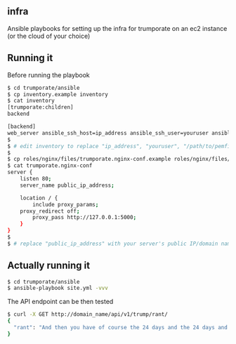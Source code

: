 ## infra

Ansible playbooks for setting up the infra for trumporate on an ec2 instance (or the cloud of your choice)

## Running it

Before running the playbook

```bash
$ cd trumporate/ansible
$ cp inventory.example inventory
$ cat inventory
[trumporate:children]
backend

[backend]
web_server ansible_ssh_host=ip_address ansible_ssh_user=youruser ansible_ssh_private_key_file=/path/to/pemfile.pem
$
$ # edit inventory to replace "ip_address", "youruser", "/path/to/pemfile.pem" with your values
$
$ cp roles/nginx/files/trumporate.nginx-conf.example roles/nginx/files/trumporate.nginx-conf
$ cat trumporate.nginx-conf
server {
    listen 80;
    server_name public_ip_address;

    location / {
        include proxy_params;
	proxy_redirect off;
        proxy_pass http://127.0.0.1:5000;
    }
}
$
$ # replace "public_ip_address" with your server's public IP/domain name
```

## Actually running it

```bash
$ cd trumporate/ansible
$ ansible-playbook site.yml -vvv
```

The API endpoint can be then tested 

```bash
$ curl -X GET http://domain_name/api/v1/trump/rant/
{
  "rant": "And then you have of course the 24 days and the 24 days and the 24 days and the 24 days we think there s a big industry."
}
```